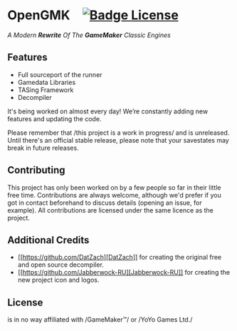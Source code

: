 # OpenGMK [![Badge License]][License]

*A Modern **Rewrite** Of The **GameMaker** Classic Engines*


## Features

- Full sourceport of the runner
- Gamedata Libraries
- TASing Framework
- Decompiler

It's being worked on almost every day! We’re constantly adding new features and updating the code.

Please remember that /this project is a work in progress/ and is unreleased. Until there's an official stable release, please note that your savestates may break in future releases.

## Contributing
This project has only been worked on by a few people so far in their little free time. Contributions are always welcome, although we'd prefer if you got in contact beforehand to discuss details (opening an issue, for example). All contributions are licensed under the same licence as the project.

## Additional Credits
- [[https://github.com/DatZach][DatZach]] for creating the original free and open source decompiler.
- [[https://github.com/Jabberwock-RU][Jabberwock-RU]] for creating the new project icon and logos.

## License

is in no way affiliated with /GameMaker™/ or /YoYo Games Ltd./


<!----------------------------------------------------------------------------->

[Badge License]: https://img.shields.io/badge/License-GPL_v2-blue.svg

[License]: LICENSE.md